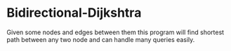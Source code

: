 # Bidirectional-Dijkshtra
Given some nodes and edges between them this program will find shortest path between any two node and can handle many queries easily.
